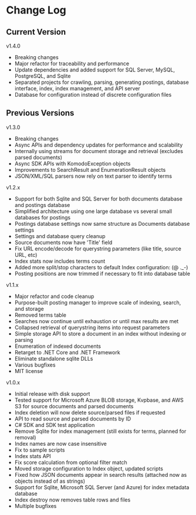 # Change Log

## Current Version

v1.4.0

- Breaking changes
- Major refactor for traceability and performance
- Update dependencies and added support for SQL Server, MySQL, PostgreSQL, and Sqlite
- Separated projects for crawling, parsing, generating postings, database interface, index, index management, and API server
- Database for configuration instead of discrete configuration files

## Previous Versions

v1.3.0

- Breaking changes
- Async APIs and dependency updates for performance and scalability
- Internally using streams for document storage and retrieval (excludes parsed documents)
- Async SDK APIs with KomodoException objects
- Improvements to SearchResult and EnumerationResult objects
- JSON/XML/SQL parsers now rely on text parser to identify terms

v1.2.x

- Support for both Sqlite and SQL Server for both documents database and postings database
- Simplified architecture using one large database vs several small databases for postings 
- Postings database settings now same structure as Documents database settings
- Settings and database query cleanup
- Source documents now have 'Title' field
- Fix URL encode/decode for querystring parameters (like title, source URL, etc)
- Index stats now includes terms count
- Added more split/stop characters to default Index configuration: (@ ._-)
- Posting positions are now trimmed if necessary to fit into database table

v1.1.x
- Major refactor and code cleanup
- Purpose-built posting manager to improve scale of indexing, search, and storage
- Removed terms table
- Searches now continue until exhaustion or until max results are met
- Collapsed retrieval of querystring items into request parameters 
- Simple storage API to store a document in an index without indexing or parsing
- Enumeration of indexed documents
- Retarget to .NET Core and .NET Framework
- Eliminate standalone sqlite DLLs
- Various bugfixes
- MIT license

v1.0.x
- Initial release with disk support
- Tested support for Microsoft Azure BLOB storage, Kvpbase, and AWS S3 for source documents and parsed documents
- Index deletion will now delete source/parsed files if requested
- API to read source and parsed documents by ID
- C# SDK and SDK test application
- Remove Sqlite for index management (still exists for terms, planned for removal)
- Index names are now case insensitive
- Fix to sample scripts 
- Index stats API
- Fix score calculation from optional filter match
- Moved storage configuration to Index object, updated scripts
- Fixed how JSON documents appear in search results (attached now as objects instead of as strings)
- Support for Sqlite, Microsoft SQL Server (and Azure) for index metadata database
- Index destroy now removes table rows and files
- Multiple bugfixes
